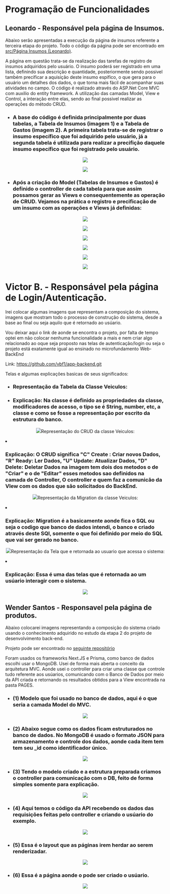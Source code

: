 # Programação de Funcionalidades

## Leonardo - Responsável pela página de Insumos.

Abaixo serão apresentadas a execução da página de insumos referente a terceira etapa do projeto.
Todo o código da página pode ser encontrado em [src/Página Insumos (Leonardo)](https://github.com/ICEI-PUC-Minas-PMV-SInt/pmv-sint-2023-2-e3-proj-back-t1-erp-para-produtores-rurais/tree/main/src/P%C3%A1gina%20Insumos%20(Leonardo)/pagina-insumos).

A página em questão trata-se da realização das tarefas de registro de insumos adquiridos pelo usuário. O insumo poderá ser registrado em uma lista, definindo sua descrição e quantidade, posteriormente sendo possivel também precificar a aquisição deste insumo espifico, o que gera para o usuário um detalhes dos dados, o que torna mais fácil de acompanhar suas atividades no campo. O código é realizado através do ASP.Net Core MVC com auxilio do entity framework. A utilização das camadas Model, View e Control, a interação entre elas, sendo ao final possivel realizar as operações do método CRUD.

- ###  A base do código é definida principalmente por duas tabelas, a Tabela de Insumos (imagem 1) e a Tabela de Gastos (imagem 2). A primeira tabela trata-se de registrar o insumo específico que foi adquirido pelo usuário, já a segunda tabela é utilizada para realizar a precifição daquele insumo específico que foi registrado pelo usuário.

<p align="center">
<img src="/docs/img/Leonardo/insumos-1.png">
</p>

<p align="center">
<img src="/docs/img/Leonardo/insumos-2.png">
</p>

- ###  Após a criação do Model (Tabelas de Insumos e Gastos) é definido o controller de cada tabela para que assim possamos gerar as Views e consequentemente as operação de CRUD. Vejamos na prática o registro e precificação de um insumo com as operações e Views já definidas:

<p align="center">
<img src="/docs/img/Leonardo/insumos-3.png">
</p>

<p align="center">
<img src="/docs/img/Leonardo/insumos-4.png">
</p>

<p align="center">
<img src="/docs/img/Leonardo/insumos-5.png">
</p>

<p align="center">
<img src="/docs/img/Leonardo/insumos-6.png">
</p>

<p align="center">
<img src="/docs/img/Leonardo/insumos-7.png">
</p>

<p align="center">
<img src="/docs/img/Leonardo/insumos-8.png">
</p>



# Victor B. - Responsável pela página de Login/Autenticação.

Irei colocar algumas imagens que representam a composição do sistema, imagens que mostram todo o processo de construção do sistema, desde a base ao final ou seja aquilo que é retornado ao usúario.

Vou deixar aqui o link de aonde se encontra o projeto, por falta de tempo optei em não colocar nenhuma funcionalidade a mais e nem criar algo relacionado ao oque seja proposto nas telas de autenticação/login ou seja o projeto está exatamente igual ao ensinado no microfundamento Web-BackEnd

Link: https://github.com/vbf1/app-backend.git

Telas e algumas explicações basicas de seus significados:

- ### Representação da Tabela da Classe Veiculos:

- ### Explicação: Na classe é definido as propriedades da classe, modificadores de acesso, o tipo se é String, number, etc, a classe e como se fosse a representação por escrito da estrutura do banco.

<p align="center">
<img src="/docs/img/Victor/table-veiculos.png

- ### Representação do CRUD da classe Veiculos:

- ### Explicação: O CRUD significa "C" Create : Criar novos Dados, "R" Ready: Ler Dados, "U" Update: Atualizar Dados, "D" Delete: Deletar Dados na imagem tem dois dos metodos o de "Criar" e o de "Editar" esses metodos sao definidos na camada de Controller, O controller e quem faz a comunicão da VIew com os dados que são solicitados do BackEnd.

<p align="center">
<img src="/docs/img/Victor/crud.png

- ### Representação da Migration da classe Veiculos:

- ### Explicação: Migration é a basicamente aonde fica o SQL ou seja o codigo que banco de dados intendi, o banco e criado através deste SQl, somente o que foi definido por meio do SQL que vai ser gerado no banco.

<p align="center">
<img src="/docs/img/Victor/migration-veiculos.png.png

- ### Representação da Tela que e retornada ao usuario que acessa o sistema:

- ### Explicação: Essa é uma das telas que é retornada ao um usúario interagir com o sistema.

<p align="center">
<img src="/docs/img/Victor/view.png" />

## Wender Santos - Responsavel pela página de produtos.

Abaixo colocarei imagens representando a composição do sistema criado usando o conhecimento adquirido no estudo da etapa 2 do projeto de desenvolvimento back-end.

Projeto pode ser encontrado no [seguinte repositório](https://github.com/wender-gs/puc-minas)

Foram usados os frameworks Next.JS e Prisma, como banco de dados escolhi usar o MongoDB. Usei de forma mais aberta o conceito da arquitetura MVC. Aonde usei o controller para criar uma classe que controle tudo referente aos usúarios, comunicando com o Banco de Dados por meio da API criada e retornando os resultados obtidos para a View encontrada na pasta PAGES.

- ### (1) Modelo que foi usado no banco de dados, aqui é o que seria a camada Model do MVC.

<div align="center">
  <img src="/docs/img/Wender/dataBaseModel.png" />
</div>

- ### (2) Abaixo segue como os dados ficam estruturados no banco de dados. No MongoDB é usado o formato JSON para armazenamento e controle dos dados, aonde cada item tem tem seu \_id como identificador único.

<div align="center">
  <img src="/docs/img/Wender/dataBaseStructure.png" />
</div>

- ### (3) Tendo o modelo criado e a estrutura preparada criamos o controller para comunicação com o DB, feito de forma simples somente para explicação.

<div align="center">
  <img src="/docs/img/Wender/userController.png" />
</div>

- ### (4) Aqui temos o código da API recebendo os dados das requisições feitas pelo controller e criando o usúario do exemplo.

<div align="center">
  <img src="/docs/img/Wender/createUserApi.png" />
</div>

- ### (5) Essa é o layout que as páginas irem herdar ao serem renderizadar.

<div align="center">
  <img src="/docs/img/Wender/layout.png" />
</div>

- ### (6) Essa é a página aonde o pode ser criado o usúario.

<div align="center">
  <img src="/docs/img/Wender/createUserPage.png" />
</div>
